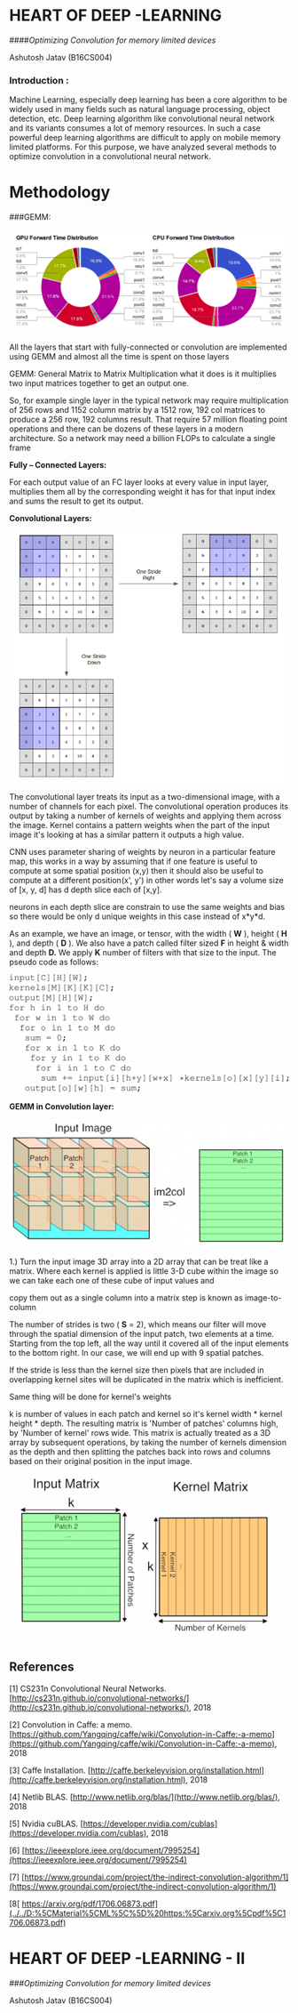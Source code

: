 # HEART OF **DEEP** -LEARNING
####_Optimizing Convolution for memory limited devices_

Ashutosh Jatav (B16CS004)



### Introduction **:**

Machine Learning, especially deep learning has been a core algorithm to be widely used in many fields such as natural language processing, object detection, etc. Deep learning algorithm like convolutional neural network and its variants consumes a lot of memory resources. In such a case powerful deep learning algorithms are difficult to apply on mobile memory limited platforms. For this purpose, we have analyzed several methods to optimize convolution in a convolutional neural network.

# Methodology

###GEMM:

![Figure 1: Alex net different layers run time](1.png)



All the layers that start with fully-connected or convolution are implemented using GEMM and almost all the time is spent on those layers

GEMM: General Matrix to Matrix Multiplication what it does is it multiplies two input matrices together to get an output one.

So, for example single layer in the typical network may require multiplication of 256 rows and 1152 column matrix by a 1512 row, 192 col matrices to produce a 256 row, 192 columns result. That require 57 million floating point operations and there can be dozens of these layers in a modern architecture. So a network may need a billion FLOPs to calculate a single frame

**Fully – Connected Layers:**

 For each output value of an FC layer looks at every value in input layer, multiplies them all by the corresponding weight it has for that input index and sums the result to get its output.

**Convolutional Layers:**

![Figure 2: Convolution in Deep learning](2.png)

The convolutional layer treats its input as a two-dimensional image, with a number of channels for each pixel. The convolutional operation produces its output by taking a number of kernels of weights and applying them across the image. Kernel contains a pattern weights when the part of the input image it&#39;s looking at has a similar pattern it outputs a high value.

CNN uses parameter sharing of weights by neuron in a particular feature map, this works in a way by assuming that if one feature is useful to compute at some spatial position (x,y) then it should also be useful to compute at a different position(x&#39;, y&#39;) in other words let&#39;s say a volume size of [x, y, d] has d depth slice each of [x,y].

neurons in each depth slice are constrain to use the same weights and bias so there would be only d unique weights in this case instead of x\*y\*d.

As an example, we have an image, or tensor, with the width ( **W** ), height ( **H** ), and depth ( **D** ). We also have a patch called filter sized **F** in height &amp; width and depth **D.** We apply **K** number of filters with that size to the input. The pseudo code as follows:



![Figure 3: GEMM algorithm](3.png)









**GEMM in Convolution layer:**

![Figure 4: GEMM](4.png)

1.) Turn the input image 3D array into a 2D array that can be treat like a matrix. Where each kernel is applied is little 3-D cube within the image so we can take each one of these cube of input values and

copy them out as a single column into a matrix step is known as image-to-column

The number of strides is two ( **S** = 2), which means our filter will move through the spatial dimension of the input patch, two elements at a time. Starting from the top left, all the way until it covered all of the input elements to the bottom right. In our case, we will end up with 9 spatial patches.

If the stride is less than the kernel size then pixels that are included in overlapping kernel sites will be duplicated in the matrix which is inefficient.

Same thing will be done for kernel&#39;s weights

 k is number of values in each patch and kernel so it&#39;s kernel width \* kernel height \* depth. The resulting matrix is &#39;Number of patches&#39; columns high, by &#39;Number of kernel&#39; rows wide. This matrix is actually treated as a 3D array by subsequent operations, by taking the number of kernels dimension as the depth and then splitting the patches back into rows and columns based on their original position in the input image.

![Figure 5: Patch Matrix After GEMM](5.png)

## References

[1] CS231n Convolutional Neural Networks. [http://cs231n.github.io/convolutional-networks/](http://cs231n.github.io/convolutional-networks/), 2018

[2] Convolution in Caffe: a memo. [https://github.com/Yangqing/caffe/wiki/Convolution-in-Caffe:-a-memo](https://github.com/Yangqing/caffe/wiki/Convolution-in-Caffe:-a-memo), 2018

[3] Caffe Installation. [http://caffe.berkeleyvision.org/installation.html](http://caffe.berkeleyvision.org/installation.html), 2018

[4] Netlib BLAS. [http://www.netlib.org/blas/](http://www.netlib.org/blas/), 2018

[5] Nvidia cuBLAS. [https://developer.nvidia.com/cublas](https://developer.nvidia.com/cublas), 2018

[6] [https://ieeexplore.ieee.org/document/7995254](https://ieeexplore.ieee.org/document/7995254)

[7] [https://www.groundai.com/project/the-indirect-convolution-algorithm/1](https://www.groundai.com/project/the-indirect-convolution-algorithm/1)

[8[ https://arxiv.org/pdf/1706.06873.pdf](../../D:%5CMaterial%5CML%5C%5D%20https:%5Carxiv.org%5Cpdf%5C1706.06873.pdf)


# HEART OF **DEEP** -LEARNING - II

###_Optimizing Convolution for memory limited devices_

Ashutosh Jatav (B16CS004)
